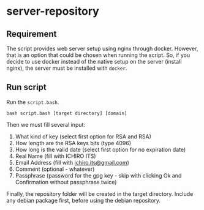 # server-repository

## Requirement
The script provides web server setup using nginx through docker. However, that is an option that could be chosen when running the script. So, if you decide to use docker instead of the native setup on the server (install nginx), the server must be installed with `docker`.

## Run script

Run the `script.bash`.
```
bash script.bash [target directory] [domain]
```
Then we must fill several input:
1. What kind of key (select first option for RSA and RSA)
2. How length are the RSA keys bits (type 4096) 
3. How long is the valid date (select first option for no expiration date)
4. Real Name (fill with ICHIRO ITS)
5. Email Address (fill with ichiro.its@gmail.com)
6. Comment (optional - whatever)
7. Passphrase (password for the gpg key - skip with clicking Ok and Confirmation without passphrase twice)

Finally, the repository folder will be created in the target directory. Include any debian package first, before using the debian repository.
